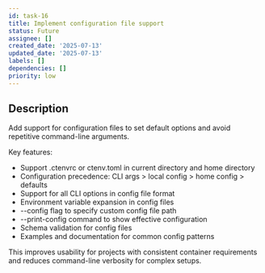 ```yaml
---
id: task-16
title: Implement configuration file support
status: Future
assignee: []
created_date: '2025-07-13'
updated_date: '2025-07-13'
labels: []
dependencies: []
priority: low
---
```


## Description

Add support for configuration files to set default options and avoid repetitive command-line arguments.

Key features:
- Support .ctenvrc or ctenv.toml in current directory and home directory
- Configuration precedence: CLI args > local config > home config > defaults
- Support for all CLI options in config file format
- Environment variable expansion in config files
- --config flag to specify custom config file path
- --print-config command to show effective configuration
- Schema validation for config files
- Examples and documentation for common config patterns

This improves usability for projects with consistent container requirements and reduces command-line verbosity for complex setups.
